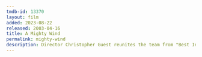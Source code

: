 ```yaml
---
tmdb-id: 13370
layout: film
added: 2023-08-22
released: 2003-04-16
title: A Mighty Wind
permalink: mighty-wind
description: Director Christopher Guest reunites the team from "Best In Show" and "Waiting for Guffman" to tell the story of '60s-era folk musicians, who, inspired by the death of their former manager, get back on the stage for one concert in New York City's Town Hall.
---
```

